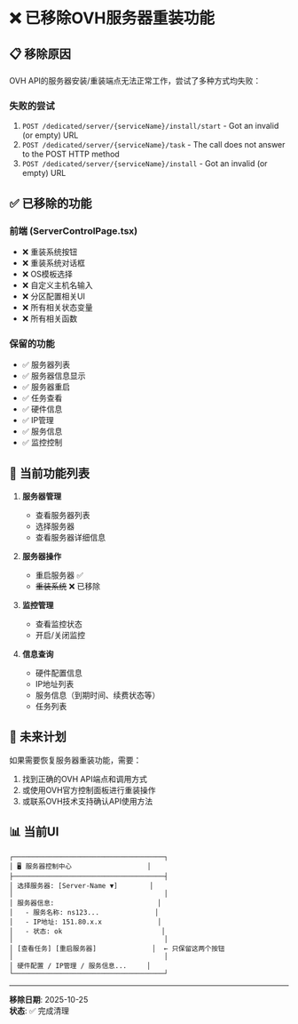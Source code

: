# ❌ 已移除OVH服务器重装功能

## 📋 移除原因

OVH API的服务器安装/重装端点无法正常工作，尝试了多种方式均失败：

### 失败的尝试
1. `POST /dedicated/server/{serviceName}/install/start` - Got an invalid (or empty) URL
2. `POST /dedicated/server/{serviceName}/task` - The call does not answer to the POST HTTP method
3. `POST /dedicated/server/{serviceName}/install` - Got an invalid (or empty) URL

## ✅ 已移除的功能

### 前端 (ServerControlPage.tsx)
- ❌ 重装系统按钮
- ❌ 重装系统对话框
- ❌ OS模板选择
- ❌ 自定义主机名输入
- ❌ 分区配置相关UI
- ❌ 所有相关状态变量
- ❌ 所有相关函数

### 保留的功能
- ✅ 服务器列表
- ✅ 服务器信息显示
- ✅ 服务器重启
- ✅ 任务查看
- ✅ 硬件信息
- ✅ IP管理
- ✅ 服务信息
- ✅ 监控控制

## 📝 当前功能列表

1. **服务器管理**
   - 查看服务器列表
   - 选择服务器
   - 查看服务器详细信息

2. **服务器操作**
   - 重启服务器 ✅
   - ~~重装系统~~ ❌ 已移除

3. **监控管理**
   - 查看监控状态
   - 开启/关闭监控

4. **信息查询**
   - 硬件配置信息
   - IP地址列表
   - 服务信息（到期时间、续费状态等）
   - 任务列表

## 🔮 未来计划

如果需要恢复服务器重装功能，需要：
1. 找到正确的OVH API端点和调用方式
2. 或使用OVH官方控制面板进行重装操作
3. 或联系OVH技术支持确认API使用方法

## 📊 当前UI

```
┌──────────────────────────────────────┐
│ 🖥️ 服务器控制中心                   │
├──────────────────────────────────────┤
│ 选择服务器: [Server-Name ▼]        │
│                                      │
│ 服务器信息:                          │
│   - 服务名称: ns123...              │
│   - IP地址: 151.80.x.x              │
│   - 状态: ok                         │
│                                      │
│ [查看任务] [重启服务器]              │  ← 只保留这两个按钮
│                                      │
│ 硬件配置 / IP管理 / 服务信息...     │
└──────────────────────────────────────┘
```

---

**移除日期**: 2025-10-25  
**状态**: ✅ 完成清理
